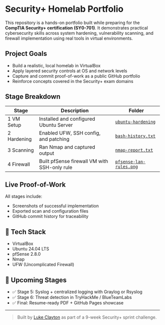 # Security+ Homelab Portfolio

This repository is a hands-on portfolio built while preparing for the **CompTIA Security+ certification (SY0-701)**. It demonstrates practical cybersecurity skills across system hardening, vulnerability scanning, and firewall implementation using real tools in virtual environments.

## Project Goals

- Build a realistic, local homelab in VirtualBox
- Apply layered security controls at OS and network levels
- Capture and commit proof-of-work as a public GitHub portfolio
- Reinforce concepts covered in the Security+ exam domains

## Stage Breakdown

| Stage | Description | Folder |
|-------|-------------|--------|
| 1️ VM Setup | Installed and configured Ubuntu Server | [`ubuntu-hardening`](./ubuntu-hardening) |
| 2️ Hardening | Enabled UFW, SSH config, and patching | [`bash-history.txt`](./ubuntu-hardening/bash-history.txt) |
| 3️ Scanning | Ran Nmap and captured output | [`nmap-report.txt`](./ubuntu-hardening/nmap-report.txt) |
| 4️ Firewall | Built pfSense firewall VM with SSH-only rule | [`pfsense-lan-rules.png`](./ubuntu-hardening/screenshots/pfsense-lan-rules.png) |

## Live Proof-of-Work

All stages include:

- Screenshots of successful implementation
- Exported scan and configuration files
- GitHub commit history for traceability

## 🧱 Tech Stack

- VirtualBox
- Ubuntu 24.04 LTS
- pfSense 2.8.0
- Nmap
- UFW (Uncomplicated Firewall)

## 📌 Upcoming Stages

- ✅ Stage 5: Syslog + centralized logging with Graylog or Rsyslog
- ✅ Stage 6: Threat detection in TryHackMe / BlueTeamLabs
- ✅ Final: Resume-ready PDF + GitHub Pages showcase

---

> Built by [Luke Clayton](https://github.com/lclayton242) as part of a 9-week Security+ sprint challenge.
